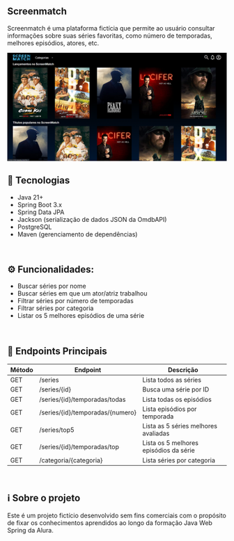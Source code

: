 ## Screenmatch
Screenmatch é uma plataforma fictícia que permite ao usuário consultar informações sobre suas séries favoritas, como número de temporadas, melhores episódios, atores, etc.

![Tela Inicial](docs/img/screenmatch-1.png)
<br>

## 🚀 Tecnologias 
- Java 21+
- Spring Boot 3.x
- Spring Data JPA
- Jackson (serialização de dados JSON da OmdbAPI)
- PostgreSQL
- Maven (gerenciamento de dependências)

<br>

## ⚙️ Funcionalidades:
- Buscar séries por nome
- Buscar séries em que um ator/atriz trabalhou
- Filtrar séries por número de temporadas
- Filtrar séries por categoria
- Listar os 5 melhores episódios de uma série

<br>

## 📡 Endpoints Principais

| Método | Endpoint                         | Descrição                              |
|--------|----------------------------------|----------------------------------------| 
| GET    | /series                          | Lista todos as séries                  |
| GET    | /series/{id}                     | Busca uma série por ID                 |
| GET    | /series/{id}/temporadas/todas    | Lista todas os episódios               |
| GET    | /series/{id}/temporadas/{numero} | Lista episódios por temporada          |
| GET    | /series/top5                     | Lista as 5 séries melhores avaliadas   |
| GET    | /series/{id}/temporadas/top      | Lista os 5 melhores episódios da série |
| GET    | /categoria/{categoria}           | Lista séries por categoria             |

<br>

## ℹ️ Sobre o projeto
Este é um projeto fictício desenvolvido sem fins comerciais com o propósito de fixar os conhecimentos aprendidos ao longo da formação Java Web Spring da Alura.

